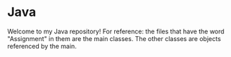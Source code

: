 # Java

Welcome to my Java repository! For reference: the files that have the word "Assignment" in them are the main classes. The other classes are objects referenced by the main.
